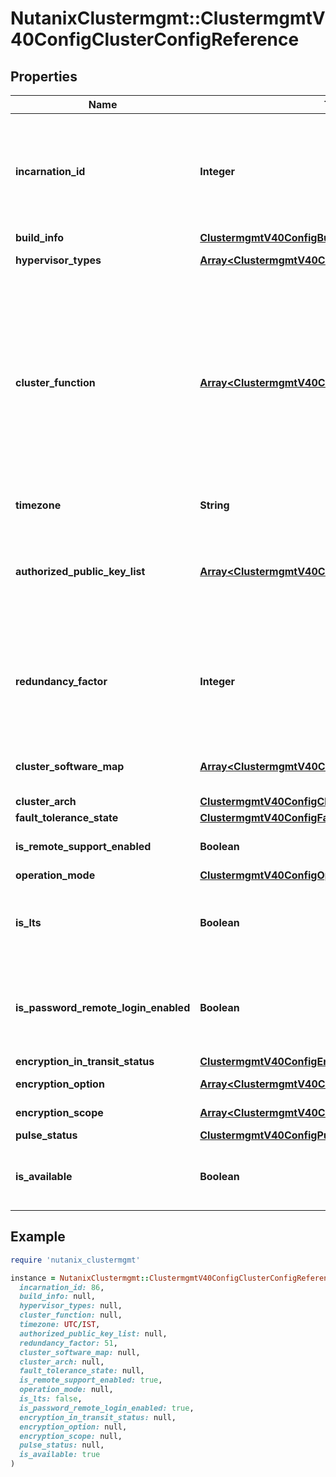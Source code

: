 # NutanixClustermgmt::ClustermgmtV40ConfigClusterConfigReference

## Properties

| Name | Type | Description | Notes |
| ---- | ---- | ----------- | ----- |
| **incarnation_id** | **Integer** | Cluster incarnation Id. This is part of payload for cluster update operation only. | [optional][readonly] |
| **build_info** | [**ClustermgmtV40ConfigBuildReference**](ClustermgmtV40ConfigBuildReference.md) |  | [optional] |
| **hypervisor_types** | [**Array&lt;ClustermgmtV40ConfigHypervisorType&gt;**](ClustermgmtV40ConfigHypervisorType.md) | Hypervisor type. | [optional][readonly] |
| **cluster_function** | [**Array&lt;ClustermgmtV40ConfigClusterFunctionRef&gt;**](ClustermgmtV40ConfigClusterFunctionRef.md) | Cluster function. This is part of payload for cluster create operation only (allowed enum values for creation are AOS, ONE_NODE &amp; TWO_NODE only). | [optional] |
| **timezone** | **String** | Time zone on a cluster. | [optional][readonly] |
| **authorized_public_key_list** | [**Array&lt;ClustermgmtV40ConfigPublicKey&gt;**](ClustermgmtV40ConfigPublicKey.md) | Public ssh key details. This is part of payload for cluster update operation only. | [optional] |
| **redundancy_factor** | **Integer** | Redundancy factor of a cluster. This is part of payload for both cluster create &amp; update operations. | [optional] |
| **cluster_software_map** | [**Array&lt;ClustermgmtV40ConfigSoftwareMapReference&gt;**](ClustermgmtV40ConfigSoftwareMapReference.md) | Cluster software version details. | [optional][readonly] |
| **cluster_arch** | [**ClustermgmtV40ConfigClusterArchReference**](ClustermgmtV40ConfigClusterArchReference.md) |  | [optional] |
| **fault_tolerance_state** | [**ClustermgmtV40ConfigFaultToleranceState**](ClustermgmtV40ConfigFaultToleranceState.md) |  | [optional] |
| **is_remote_support_enabled** | **Boolean** | Remote support status. | [optional][readonly] |
| **operation_mode** | [**ClustermgmtV40ConfigOperationMode**](ClustermgmtV40ConfigOperationMode.md) |  | [optional] |
| **is_lts** | **Boolean** | Indicates whether the release is categorized as Long-term or not. | [optional][readonly] |
| **is_password_remote_login_enabled** | **Boolean** | Indicates whether the password ssh into the cluster is enabled or not. | [optional][readonly] |
| **encryption_in_transit_status** | [**ClustermgmtV40ConfigEncryptionStatus**](ClustermgmtV40ConfigEncryptionStatus.md) |  | [optional] |
| **encryption_option** | [**Array&lt;ClustermgmtV40ConfigEncryptionOptionInfo&gt;**](ClustermgmtV40ConfigEncryptionOptionInfo.md) | Encryption option. | [optional][readonly] |
| **encryption_scope** | [**Array&lt;ClustermgmtV40ConfigEncryptionScopeInfo&gt;**](ClustermgmtV40ConfigEncryptionScopeInfo.md) | Encryption scope. | [optional][readonly] |
| **pulse_status** | [**ClustermgmtV40ConfigPulseStatus**](ClustermgmtV40ConfigPulseStatus.md) |  | [optional] |
| **is_available** | **Boolean** | Indicates if cluster is available to contact or not. | [optional][readonly] |

## Example

```ruby
require 'nutanix_clustermgmt'

instance = NutanixClustermgmt::ClustermgmtV40ConfigClusterConfigReference.new(
  incarnation_id: 86,
  build_info: null,
  hypervisor_types: null,
  cluster_function: null,
  timezone: UTC/IST,
  authorized_public_key_list: null,
  redundancy_factor: 51,
  cluster_software_map: null,
  cluster_arch: null,
  fault_tolerance_state: null,
  is_remote_support_enabled: true,
  operation_mode: null,
  is_lts: false,
  is_password_remote_login_enabled: true,
  encryption_in_transit_status: null,
  encryption_option: null,
  encryption_scope: null,
  pulse_status: null,
  is_available: true
)
```

